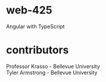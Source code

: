 # web-425
Angular with TypeScript
# contributors
Professor Krasso - Bellevue University  
Tyler Armstrong - Bellevue University
